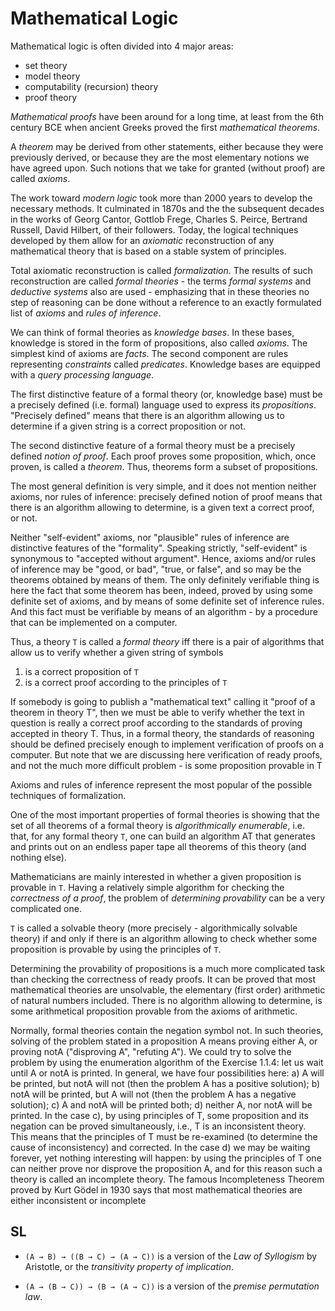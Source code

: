 # Mathematical Logic

Mathematical logic is often divided into 4 major areas:
- set theory
- model theory
- computability (recursion) theory
- proof theory


*Mathematical proofs* have been around for a long time, at least from the 6th century BCE when ancient Greeks proved the first *mathematical theorems*.

A *theorem* may be derived from other statements, either because they were previously derived, or because they are the most elementary notions we have agreed upon. Such notions that we take for granted (without proof) are called *axioms*.


The work toward *modern logic* took more than 2000 years to develop the necessary methods. It culminated in 1870s and the the subsequent decades in the works of Georg Cantor, Gottlob Frege, Charles S. Peirce, Bertrand Russell, David Hilbert, of their followers. Today, the logical techniques developed by them allow for an *axiomatic* reconstruction of any mathematical theory that is based on a stable system of principles.


Total axiomatic reconstruction is called *formalization*. The results of such reconstruction are called *formal theories* - the terms *formal systems* and *deductive systems* also are used - emphasizing that in these theories no step of reasoning can be done without a reference to an exactly formulated list of *axioms* and *rules of inference*.


We can think of formal theories as *knowledge bases*. In these bases, knowledge is stored in the form of propositions, also called *axioms*. The simplest kind of axioms are *facts*. The second component are rules representing *constraints* called *predicates*. Knowledge bases are equipped with a *query processing language*.

The first distinctive feature of a formal theory (or, knowledge base) must be a precisely defined (i.e. formal) language used to express its *propositions*. "Precisely defined" means that there is an algorithm allowing us to determine if a given string is a correct proposition or not.

The second distinctive feature of a formal theory must be a precisely defined *notion of proof*. Each proof proves some proposition, which, once proven, is called a *theorem*. Thus, theorems form a subset of propositions.


The most general definition is very simple, and it does not mention neither axioms, nor rules of inference: precisely defined notion of proof means that there is an algorithm allowing to determine, is a given text a correct proof, or not.

Neither "self-evident" axioms, nor "plausible" rules of inference are distinctive features of the "formality". Speaking strictly, "self-evident" is synonymous to "accepted without argument". Hence, axioms and/or rules of inference may be "good, or bad", "true, or false", and so may be the theorems obtained by means of them. The only definitely verifiable thing is here the fact that some theorem has been, indeed, proved by using some definite set of axioms, and by means of some definite set of inference rules. And this fact must be verifiable by means of an algorithm - by a procedure that can be implemented on a computer.

Thus, a theory `T` is called a *formal theory* iff there is a pair of algorithms that allow us to verify whether a given string of symbols
1. is a correct proposition of `T`
2. is a correct proof according to the principles of `T`

If somebody is going to publish a "mathematical text" calling it "proof of a
theorem in theory T", then we must be able to verify whether the text in
question is really a correct proof according to the standards of proving
accepted in theory T. Thus, in a formal theory, the standards of reasoning
should be defined precisely enough to implement verification of proofs on a
computer. But note that we are discussing here verification of ready proofs,
and not the much more difficult problem - is some proposition provable in T

Axioms and rules of inference represent the most popular of the possible
techniques of formalization.

One of the most important properties of formal theories is showing that the set of all theorems of a formal theory is *algorithmically enumerable*, i.e. that, for any formal theory `T`, one can build an algorithm AT that generates and prints out on an endless paper tape all theorems of this theory (and nothing else).

Mathematicians are mainly interested in whether a given proposition is provable in `T`. Having a relatively simple algorithm for checking the *correctness of a proof*, the problem of *determining provability* can be a very complicated one.

`T` is called a solvable theory (more precisely - algorithmically solvable theory) if and only if there is an algorithm allowing to check whether some proposition is provable by using the principles of `T`.

Determining the provability of propositions is a much more complicated task than checking the correctness of ready proofs. It can be proved that most mathematical theories are unsolvable, the elementary (first order) arithmetic of natural numbers included. There is no algorithm allowing to determine, is some arithmetical proposition provable from the axioms of arithmetic.

Normally, formal theories contain the negation symbol not. In such theories,
solving of the problem stated in a proposition A means proving either A, or
proving notA ("disproving A", "refuting A"). We could try to solve the problem
by using the enumeration algorithm of the Exercise 1.1.4: let us wait until A or
notA is printed. In general, we have four possibilities here:
a) A will be printed, but notA will not (then the problem A has a positive
solution);
b) notA will be printed, but A will not (then the problem A has a negative
solution);
c) A and notA will be printed both;
d) neither A, nor notA will be printed.
In the case c), by using principles of T, some proposition and its negation can
be proved simultaneously, i.e., T is an inconsistent theory. This means that
the principles of T must be re-examined (to determine the cause of
inconsistency) and corrected.
In the case d) we may be waiting forever, yet nothing interesting will happen:
by using the principles of T one can neither prove nor disprove the proposition
A, and for this reason such a theory is called an incomplete theory. The
famous Incompleteness Theorem proved by Kurt Gödel in 1930 says that most
mathematical theories are either inconsistent or incomplete


## SL

* `(A → B) → ((B → C) → (A → C))` is a version of the *Law of Syllogism* by Aristotle, or the *transitivity property of implication*.

* `(A → (B → C)) → (B → (A → C))` is a version of the *premise permutation law*.
